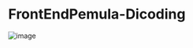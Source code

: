 # FrontEndPemula-Dicoding

![image](https://user-images.githubusercontent.com/83469523/156910915-3087890f-18fe-49f7-a7c5-81b5e8f0f532.png)

